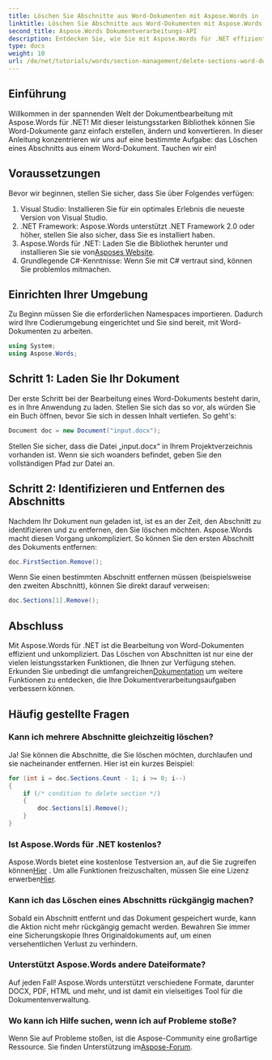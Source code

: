 ```yaml
---
title: Löschen Sie Abschnitte aus Word-Dokumenten mit Aspose.Words in .NET
linktitle: Löschen Sie Abschnitte aus Word-Dokumenten mit Aspose.Words in .NET
second_title: Aspose.Words Dokumentverarbeitungs-API
description: Entdecken Sie, wie Sie mit Aspose.Words für .NET effizient Abschnitte aus Word-Dokumenten löschen. Diese umfassende Anleitung führt Sie durch die Voraussetzungen.
type: docs
weight: 10
url: /de/net/tutorials/words/section-management/delete-sections-word-document/
---
```

## Einführung

Willkommen in der spannenden Welt der Dokumentbearbeitung mit Aspose.Words für .NET! Mit dieser leistungsstarken Bibliothek können Sie Word-Dokumente ganz einfach erstellen, ändern und konvertieren. In dieser Anleitung konzentrieren wir uns auf eine bestimmte Aufgabe: das Löschen eines Abschnitts aus einem Word-Dokument. Tauchen wir ein!

## Voraussetzungen

Bevor wir beginnen, stellen Sie sicher, dass Sie über Folgendes verfügen:

1. Visual Studio: Installieren Sie für ein optimales Erlebnis die neueste Version von Visual Studio.
2. .NET Framework: Aspose.Words unterstützt .NET Framework 2.0 oder höher, stellen Sie also sicher, dass Sie es installiert haben.
3.  Aspose.Words für .NET: Laden Sie die Bibliothek herunter und installieren Sie sie von[Asposes Website](https://releases.aspose.com/words/net/).
4. Grundlegende C#-Kenntnisse: Wenn Sie mit C# vertraut sind, können Sie problemlos mitmachen.

## Einrichten Ihrer Umgebung

Zu Beginn müssen Sie die erforderlichen Namespaces importieren. Dadurch wird Ihre Codierumgebung eingerichtet und Sie sind bereit, mit Word-Dokumenten zu arbeiten.

```csharp
using System;
using Aspose.Words;
```

## Schritt 1: Laden Sie Ihr Dokument

Der erste Schritt bei der Bearbeitung eines Word-Dokuments besteht darin, es in Ihre Anwendung zu laden. Stellen Sie sich das so vor, als würden Sie ein Buch öffnen, bevor Sie sich in dessen Inhalt vertiefen. So geht's:

```csharp
Document doc = new Document("input.docx");
```

Stellen Sie sicher, dass die Datei „input.docx“ in Ihrem Projektverzeichnis vorhanden ist. Wenn sie sich woanders befindet, geben Sie den vollständigen Pfad zur Datei an.

## Schritt 2: Identifizieren und Entfernen des Abschnitts

Nachdem Ihr Dokument nun geladen ist, ist es an der Zeit, den Abschnitt zu identifizieren und zu entfernen, den Sie löschen möchten. Aspose.Words macht diesen Vorgang unkompliziert. So können Sie den ersten Abschnitt des Dokuments entfernen:

```csharp
doc.FirstSection.Remove();
```

Wenn Sie einen bestimmten Abschnitt entfernen müssen (beispielsweise den zweiten Abschnitt), können Sie direkt darauf verweisen:

```csharp
doc.Sections[1].Remove();
```

## Abschluss

Mit Aspose.Words für .NET ist die Bearbeitung von Word-Dokumenten effizient und unkompliziert. Das Löschen von Abschnitten ist nur eine der vielen leistungsstarken Funktionen, die Ihnen zur Verfügung stehen. Erkunden Sie unbedingt die umfangreichen[Dokumentation](https://reference.aspose.com/words/net/) um weitere Funktionen zu entdecken, die Ihre Dokumentverarbeitungsaufgaben verbessern können.

## Häufig gestellte Fragen

### Kann ich mehrere Abschnitte gleichzeitig löschen?
Ja! Sie können die Abschnitte, die Sie löschen möchten, durchlaufen und sie nacheinander entfernen. Hier ist ein kurzes Beispiel:

```csharp
for (int i = doc.Sections.Count - 1; i >= 0; i--)
{
    if (/* condition to delete section */)
    {
        doc.Sections[i].Remove();
    }
}
```

### Ist Aspose.Words für .NET kostenlos?
 Aspose.Words bietet eine kostenlose Testversion an, auf die Sie zugreifen können[Hier](https://releases.aspose.com/) . Um alle Funktionen freizuschalten, müssen Sie eine Lizenz erwerben[Hier](https://purchase.aspose.com/buy).

### Kann ich das Löschen eines Abschnitts rückgängig machen?
Sobald ein Abschnitt entfernt und das Dokument gespeichert wurde, kann die Aktion nicht mehr rückgängig gemacht werden. Bewahren Sie immer eine Sicherungskopie Ihres Originaldokuments auf, um einen versehentlichen Verlust zu verhindern.

### Unterstützt Aspose.Words andere Dateiformate?
Auf jeden Fall! Aspose.Words unterstützt verschiedene Formate, darunter DOCX, PDF, HTML und mehr, und ist damit ein vielseitiges Tool für die Dokumentenverwaltung.

### Wo kann ich Hilfe suchen, wenn ich auf Probleme stoße?
 Wenn Sie auf Probleme stoßen, ist die Aspose-Community eine großartige Ressource. Sie finden Unterstützung im[Aspose-Forum](https://forum.aspose.com/c/words/8).